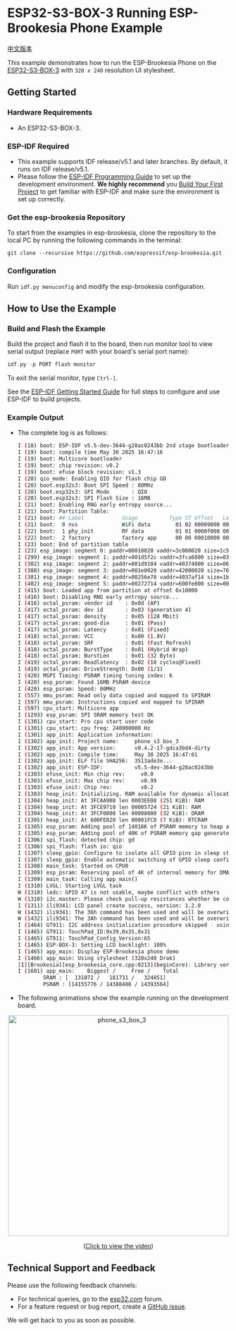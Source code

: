 # ESP32-S3-BOX-3 Running ESP-Brookesia Phone Example

[中文版本](./README_CN.md)

This example demonstrates how to run the ESP-Brookesia Phone on the [ESP32-S3-BOX-3](https://github.com/espressif/esp-box/tree/master) with `320 x 240` resolution UI stylesheet.

## Getting Started

### Hardware Requirements

* An ESP32-S3-BOX-3.

### ESP-IDF Required

- This example supports IDF release/v5.1 and later branches. By default, it runs on IDF release/v5.1.
- Please follow the [ESP-IDF Programming Guide](https://docs.espressif.com/projects/esp-idf/en/latest/esp32/get-started/index.html) to set up the development environment. **We highly recommend** you [Build Your First Project](https://docs.espressif.com/projects/esp-idf/en/latest/esp32/get-started/index.html#build-your-first-project) to get familiar with ESP-IDF and make sure the environment is set up correctly.

### Get the esp-brookesia Repository

To start from the examples in esp-brookesia, clone the repository to the local PC by running the following commands in the terminal:

```
git clone --recursive https://github.com/espressif/esp-brookesia.git
```

### Configuration

Run `idf.py menuconfig` and modify the esp-brookesia configuration.

## How to Use the Example

### Build and Flash the Example

Build the project and flash it to the board, then run monitor tool to view serial output (replace `PORT` with your board's serial port name):

```c
idf.py -p PORT flash monitor
```

To exit the serial monitor, type `Ctrl-]`.

See the [ESP-IDF Getting Started Guide](https://docs.espressif.com/projects/esp-idf/en/latest/get-started/index.html) for full steps to configure and use ESP-IDF to build projects.

### Example Output

- The complete log is as follows:

    ```bash
    I (18) boot: ESP-IDF v5.5-dev-3644-g28ac0243bb 2nd stage bootloader
    I (19) boot: compile time May 30 2025 16:47:16
    I (19) boot: Multicore bootloader
    I (19) boot: chip revision: v0.2
    I (19) boot: efuse block revision: v1.3
    I (20) qio_mode: Enabling QIO for flash chip GD
    I (20) boot.esp32s3: Boot SPI Speed : 80MHz
    I (20) boot.esp32s3: SPI Mode       : QIO
    I (20) boot.esp32s3: SPI Flash Size : 16MB
    I (21) boot: Enabling RNG early entropy source...
    I (21) boot: Partition Table:
    I (21) boot: ## Label            Usage          Type ST Offset   Length
    I (21) boot:  0 nvs              WiFi data        01 02 00009000 00006000
    I (22) boot:  1 phy_init         RF data          01 01 0000f000 00001000
    I (22) boot:  2 factory          factory app      00 00 00010000 00400000
    I (23) boot: End of partition table
    I (23) esp_image: segment 0: paddr=00010020 vaddr=3c080020 size=1c5f04h (1859332) map
    I (299) esp_image: segment 1: paddr=001d5f2c vaddr=3fca6800 size=031d0h ( 12752) load
    I (302) esp_image: segment 2: paddr=001d9104 vaddr=40374000 size=06f14h ( 28436) load
    I (308) esp_image: segment 3: paddr=001e0020 vaddr=42000020 size=76e50h (486992) map
    I (381) esp_image: segment 4: paddr=00256e78 vaddr=4037af14 size=1b894h (112788) load
    I (402) esp_image: segment 5: paddr=00272714 vaddr=600fe000 size=00020h (    32) load
    I (415) boot: Loaded app from partition at offset 0x10000
    I (416) boot: Disabling RNG early entropy source...
    I (416) octal_psram: vendor id    : 0x0d (AP)
    I (417) octal_psram: dev id       : 0x03 (generation 4)
    I (417) octal_psram: density      : 0x05 (128 Mbit)
    I (417) octal_psram: good-die     : 0x01 (Pass)
    I (417) octal_psram: Latency      : 0x01 (Fixed)
    I (418) octal_psram: VCC          : 0x00 (1.8V)
    I (418) octal_psram: SRF          : 0x01 (Fast Refresh)
    I (418) octal_psram: BurstType    : 0x01 (Hybrid Wrap)
    I (418) octal_psram: BurstLen     : 0x01 (32 Byte)
    I (419) octal_psram: Readlatency  : 0x02 (10 cycles@Fixed)
    I (419) octal_psram: DriveStrength: 0x00 (1/1)
    I (420) MSPI Timing: PSRAM timing tuning index: 6
    I (420) esp_psram: Found 16MB PSRAM device
    I (420) esp_psram: Speed: 80MHz
    I (557) mmu_psram: Read only data copied and mapped to SPIRAM
    I (597) mmu_psram: Instructions copied and mapped to SPIRAM
    I (597) cpu_start: Multicore app
    I (1293) esp_psram: SPI SRAM memory test OK
    I (1301) cpu_start: Pro cpu start user code
    I (1301) cpu_start: cpu freq: 240000000 Hz
    I (1301) app_init: Application information:
    I (1302) app_init: Project name:     phone_s3_box_3
    I (1302) app_init: App version:      v0.4.2-17-gdca3bd4-dirty
    I (1302) app_init: Compile time:     May 30 2025 16:47:01
    I (1302) app_init: ELF file SHA256:  3513ade3e...
    I (1302) app_init: ESP-IDF:          v5.5-dev-3644-g28ac0243bb
    I (1303) efuse_init: Min chip rev:     v0.0
    I (1303) efuse_init: Max chip rev:     v0.99
    I (1303) efuse_init: Chip rev:         v0.2
    I (1303) heap_init: Initializing. RAM available for dynamic allocation:
    I (1304) heap_init: At 3FCAA908 len 0003EE08 (251 KiB): RAM
    I (1304) heap_init: At 3FCE9710 len 00005724 (21 KiB): RAM
    I (1304) heap_init: At 3FCF0000 len 00008000 (32 KiB): DRAM
    I (1305) heap_init: At 600FE020 len 00001FC8 (7 KiB): RTCRAM
    I (1305) esp_psram: Adding pool of 14016K of PSRAM memory to heap allocator
    I (1305) esp_psram: Adding pool of 40K of PSRAM memory gap generated due to end address alignment of drom to the heap allocator
    I (1306) spi_flash: detected chip: gd
    I (1306) spi_flash: flash io: qio
    I (1307) sleep_gpio: Configure to isolate all GPIO pins in sleep state
    I (1307) sleep_gpio: Enable automatic switching of GPIO sleep configuration
    I (1308) main_task: Started on CPU0
    I (1309) esp_psram: Reserving pool of 4K of internal memory for DMA/internal allocations
    I (1309) main_task: Calling app_main()
    I (1310) LVGL: Starting LVGL task
    W (1310) ledc: GPIO 47 is not usable, maybe conflict with others
    W (1310) i2c.master: Please check pull-up resistances whether be connected properly. Otherwise unexpected behavior would happen. For more detailed information, please read docs
    I (1311) ili9341: LCD panel create success, version: 1.2.0
    W (1432) ili9341: The 36h command has been used and will be overwritten by external initialization sequence
    W (1432) ili9341: The 3Ah command has been used and will be overwritten by external initialization sequence
    I (1464) GT911: I2C address initialization procedure skipped - using default GT9xx setup
    I (1465) GT911: TouchPad_ID:0x39,0x31,0x31
    I (1465) GT911: TouchPad_Config_Version:65
    I (1465) ESP-BOX-3: Setting LCD backlight: 100%
    I (1465) app_main: Display ESP-Brookesia phone demo
    I (1466) app_main: Using stylesheet (320x240 Drak)
    [I][Brookesia][esp_brookesia_core.cpp:0213](beginCore): Library version: 0.5.0
    I (1601) app_main:    Biggest /     Free /    Total
            SRAM : [  131072 /   181731 /   324851]
            PSRAM : [14155776 / 14388488 / 14393564]
    ```

- The following animations show the example running on the development board.

<p align="center">
<img src="https://dl.espressif.com/AE/esp-dev-kits/esp_ui_phone_s3_box_3.gif" alt ="phone_s3_box_3" width="500">
</p>

<p align="center">
(<a href="https://dl.espressif.com/AE/esp-dev-kits/esp_ui_phone_s3_box_3.mp4">Click to view the video</a>)
</p>

## Technical Support and Feedback

Please use the following feedback channels:

- For technical queries, go to the [esp32.com](https://esp32.com/viewforum.php?f=22) forum.
- For a feature request or bug report, create a [GitHub issue](https://github.com/espressif/esp-brookesia/issues).

We will get back to you as soon as possible.
